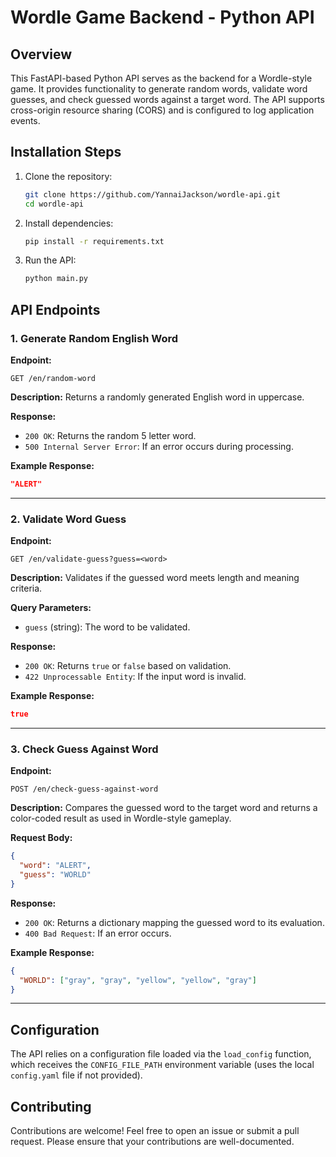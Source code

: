 # Wordle Game Backend - Python API

## Overview
This FastAPI-based Python API serves as the backend for a Wordle-style game. It provides functionality to generate random words, validate word guesses, and check guessed words against a target word. The API supports cross-origin resource sharing (CORS) and is configured to log application events.

## Installation Steps
1. Clone the repository:
    ```bash
    git clone https://github.com/YannaiJackson/wordle-api.git
    cd wordle-api
    ```
2. Install dependencies:
    ```bash
    pip install -r requirements.txt
    ```
3. Run the API:
    ```bash
    python main.py
    ```

## API Endpoints

### 1. Generate Random English Word
**Endpoint:**
```
GET /en/random-word
```
**Description:**
Returns a randomly generated English word in uppercase.

**Response:**
- `200 OK`: Returns the random 5 letter word.
- `500 Internal Server Error`: If an error occurs during processing.

**Example Response:**
```json
"ALERT"
```

---

### 2. Validate Word Guess
**Endpoint:**
```
GET /en/validate-guess?guess=<word>
```
**Description:**
Validates if the guessed word meets length and meaning criteria.

**Query Parameters:**
- `guess` (string): The word to be validated.

**Response:**
- `200 OK`: Returns `true` or `false` based on validation.
- `422 Unprocessable Entity`: If the input word is invalid.

**Example Response:**
```json
true
```

---

### 3. Check Guess Against Word
**Endpoint:**
```
POST /en/check-guess-against-word
```
**Description:**
Compares the guessed word to the target word and returns a color-coded result as used in Wordle-style gameplay.

**Request Body:**
```json
{
  "word": "ALERT",
  "guess": "WORLD"
}
```

**Response:**
- `200 OK`: Returns a dictionary mapping the guessed word to its evaluation.
- `400 Bad Request`: If an error occurs.

**Example Response:**
```json
{
  "WORLD": ["gray", "gray", "yellow", "yellow", "gray"]
}
```

---

## Configuration
The API relies on a configuration file loaded via the `load_config` function, which receives the `CONFIG_FILE_PATH` environment variable (uses the local `config.yaml` file if not provided).


## Contributing
Contributions are welcome! Feel free to open an issue or submit a pull request. Please ensure that your contributions are well-documented.
